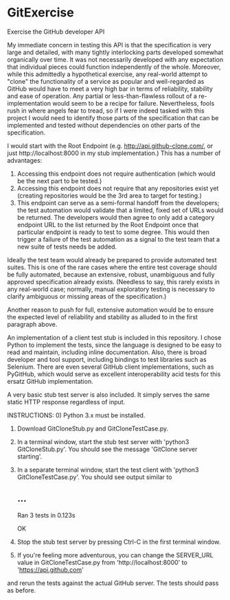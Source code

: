 GitExercise
===========

Exercise the GitHub developer API

My immediate concern in testing this API is that the specification is very large and detailed, with many tightly interlocking parts developed somewhat organically over time.  It was not necessarily developed with any expectation that individual pieces could function independently of the whole.  Moreover, while this admittedly a hypothetical exercise, any real-world attempt to "clone" the functionality of a service as popular and well-regarded as GitHub would have to meet a very high bar in terms of reliability, stability and ease of operation.  Any partial or less-than-flawless rollout of a re-implementation would seem to be a recipe for failure. Nevertheless, fools rush in where angels fear to tread, so if I were indeed tasked with this project I would need to identify those parts of the specification that can be implemented and tested without dependencies on other parts of the specification. 

I would start with the Root Endpoint (e.g. http://api.github-clone.com/, or just http://localhost:8000 in my stub implementation.)  This has a number of advantages:
<ol>
<li>Accessing this endpoint does not require authentication (which would be the next part to be tested.)</li>
<li>Accessing this endpoint does not require that any repositories exist yet (creating repositories would be the 3rd area to target for testing.)</li>
<li>This endpoint can serve as a semi-formal handoff from the developers; the test automation would validate that a limited, fixed set of URLs would be returned.  The developers would then agree to only add a category endpoint URL to the list returned by the Root Endpoint once that particular endpoint is ready to test to some degree.  This would then trigger a failure of the test automation as a signal to the test team that a new suite of tests needs be added.</li>
</ol>

Ideally the test team would already be prepared to provide automated test suites.  This is one of the rare cases where the entire test coverage should be fully automated, because an extensive, robust, unambiguous and fully approved specification already exists.  (Needless to say, this rarely exists in any real-world case; normally, manual exploratory testing is necessary to clarify ambiguous or missing areas of the specification.)  

Another reason to push for full, extensive automation would be to ensure the expected level of reliability and stability as alluded to in the first paragraph above.

An implementation of a client test stub is included in this repository.  I chose Python to implement the tests, since the language is designed to be easy to read and maintain, including inline documentation.  Also, there is broad developer and tool support, including bindings to test libraries such as Selenium.  There are even several GitHub client implementations, such as PyGitHub, which would serve as excellent interoperability acid tests for this ersatz GitHub implementation.

A very basic stub test server is also included.  It simply serves the same static HTTP response regardless of input.


INSTRUCTIONS:
0) Python 3.x must be installed.
1) Download GitCloneStub.py and GitCloneTestCase.py.
2) In a terminal window, start the stub test server with 'python3 GitCloneStub.py'.
   You should see the message 'GitClone server starting'.
3) In a separate terminal window, start the test client with 'python3 GitCloneTestCase.py'.
   You should see output similar to
   
   ...
   ----------------------------------------------------------------------
   Ran 3 tests in 0.123s

   OK

4) Stop the stub test server by pressing Ctrl-C in the first terminal window.
5) If you're feeling more adventurous, you can change the SERVER_URL value in GitCloneTestCase.py from
     'http://localhost:8000' 
    to
     'https://api.github.com'
     
  and rerun the tests against the actual GitHub server.  The tests should pass as before.

